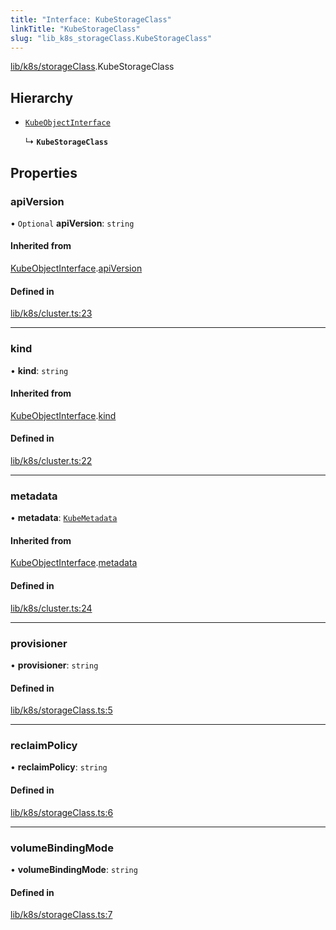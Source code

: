 ```yaml
---
title: "Interface: KubeStorageClass"
linkTitle: "KubeStorageClass"
slug: "lib_k8s_storageClass.KubeStorageClass"
---
```


[lib/k8s/storageClass](../modules/lib_k8s_storageClass.md).KubeStorageClass

## Hierarchy

- [`KubeObjectInterface`](lib_k8s_cluster.KubeObjectInterface.md)

  ↳ **`KubeStorageClass`**

## Properties

### apiVersion

• `Optional` **apiVersion**: `string`

#### Inherited from

[KubeObjectInterface](lib_k8s_cluster.KubeObjectInterface.md).[apiVersion](lib_k8s_cluster.KubeObjectInterface.md#apiversion)

#### Defined in

[lib/k8s/cluster.ts:23](https://github.com/kinvolk/headlamp/blob/f70c8787/frontend/src/lib/k8s/cluster.ts#L23)

___

### kind

• **kind**: `string`

#### Inherited from

[KubeObjectInterface](lib_k8s_cluster.KubeObjectInterface.md).[kind](lib_k8s_cluster.KubeObjectInterface.md#kind)

#### Defined in

[lib/k8s/cluster.ts:22](https://github.com/kinvolk/headlamp/blob/f70c8787/frontend/src/lib/k8s/cluster.ts#L22)

___

### metadata

• **metadata**: [`KubeMetadata`](lib_k8s_cluster.KubeMetadata.md)

#### Inherited from

[KubeObjectInterface](lib_k8s_cluster.KubeObjectInterface.md).[metadata](lib_k8s_cluster.KubeObjectInterface.md#metadata)

#### Defined in

[lib/k8s/cluster.ts:24](https://github.com/kinvolk/headlamp/blob/f70c8787/frontend/src/lib/k8s/cluster.ts#L24)

___

### provisioner

• **provisioner**: `string`

#### Defined in

[lib/k8s/storageClass.ts:5](https://github.com/kinvolk/headlamp/blob/f70c8787/frontend/src/lib/k8s/storageClass.ts#L5)

___

### reclaimPolicy

• **reclaimPolicy**: `string`

#### Defined in

[lib/k8s/storageClass.ts:6](https://github.com/kinvolk/headlamp/blob/f70c8787/frontend/src/lib/k8s/storageClass.ts#L6)

___

### volumeBindingMode

• **volumeBindingMode**: `string`

#### Defined in

[lib/k8s/storageClass.ts:7](https://github.com/kinvolk/headlamp/blob/f70c8787/frontend/src/lib/k8s/storageClass.ts#L7)

